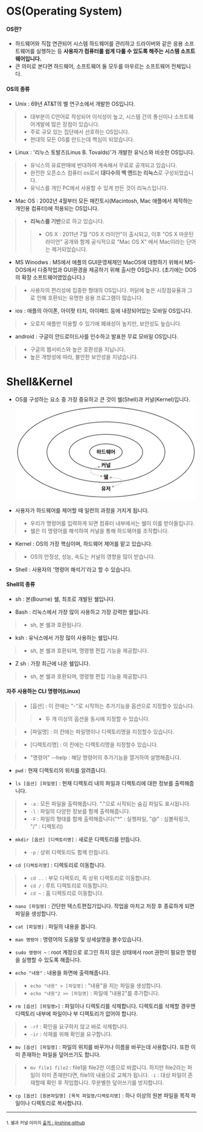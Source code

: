 # OS(Operating System)

#### OS란?

* 하드웨어와 직접 연관되어 시스템 하드웨어를 관리하고 드라이버와 같은 응용 소프트웨어를 실행하는 등 **사용자가 컴퓨터를 쉽게 다룰 수 있도록 해주는 시스템 소프트웨어입니다.**  
* 큰 의미로 본다면 하드웨어, 소프트웨어 둘 모두를 아우르는 소프트웨어 전체입니다.

#### OS의 종류

* Unix : 69년 AT&T의 벨 연구소에서 개발한 OS입니다. 
> * 대부분이 C언어로 작성되어 이식성이 높고, 시스템 간의 통신이나 소프트웨어개발에 많은 장점이 있습니다.
> * 주로 규모 있는 집단에서 선호하는 OS입니다.
> * 현대의 모든 OS를 만드는데 핵심이 되었습니다.

* Linux : '리누스 토발즈(Linus B. Tovalds)'가 개발한 유닉스와 비슷한 OS입니다.
> * 유닉스의 유료판매에 반대하여 계속해서 무료로 공개되고 있습니다.
> * 완전한 오픈소스 컴퓨터 os로서 **대다수의 백 엔드는 리눅스**로 구성되었습니다.
> * 유닉스를 개인 PC에서 사용할 수 있게 만든 것이 리눅스입니다.

* Mac OS : 2002년 4월부터 모든 매킨토시(Macintosh, Mac 애플에서 제작하는 개인용 컴퓨터)에 적용되는 OS입니다.
> * **리눅스를 기반**으로 하고 있습니다.
>> * OS X : 2011년 7월 "OS X 라이언"이 출시되고, 이후 "OS X 마운틴 라이언" 공개와 함께 공식적으로 "Mac OS X" 에서 Mac이라는 단어는 제거되었습니다.

* MS Winodws : MS에서 애플의 GUI운영체제인 MacOS에 대항하기 위해서 MS-DOS에서 다중작업과 GUI환경을 제공하기 위해 출시한 OS입니다. (초기에는 DOS의 확장 소프트웨어였었습니다.)
> * 사용자의 편리성에 집중한 형태의 OS입니다. 까닭에 높은 시장점유율과 그로 인해 호환되는 유명한 응용 프로그램이 많습니다.

* ios : 애플의 아이폰, 아이팟 터치, 아이패드 등에 내장되어있는 모바일 OS입니다.
> * 오로지 애플만 이용할 수 있기에 폐쇄성이 높지만, 보안성도 높습니다.

* android : 구글이 안드로이드사를 인수하고 발표한 무료 모바일 OS입니다.
> * 구글의 웹서비스와 높은 호환성을 지닙니다.
> * 높은 개방성에 따라, 불안한 보안성을 지녔습니다.


# Shell&Kernel
* OS를 구성하는 요소 중 가장 중요하고 큰 것이 쉘(Shell)과 커널(Kernel)입니다.
![](https://github.com/whdid502/DailyDeveloperDiary/blob/master/Image/os/Shell%26Kernel.png)

* 사용자가 하드웨어를 제어할 때 일련의 과정을 거치게 됩니다.
> * 우리가 명령어를 입력하게 되면 컴퓨터 내부에서는 쉘이 이를 받아들입니다.
> * 쉘은 이 명령어를 해석하여 커널을 통해 하드웨어를 조작합니다.

* Kernel : OS의 가장 핵심이며, 하드웨어 제어를 맡고 있습니다. 
> * OS의 안정성, 성능, 속도는 커널의 영향을 많이 받습니다.

* Shell : 사용자의 '명령어 해석기'라고 할 수 있습니다.

#### Shell의 종류

* sh : 본(Bourne) 쉘, 최초로 개발된 쉘입니다.  

* Bash : 리눅스에서 가장 많이 사용하고 가장 강력한 쉘입니다.
> * sh, 본 쉘과 호환됩니다.

* ksh : 유닉스에서 가장 많이 사용하는 쉘입니다.
> * sh, 본 쉘과 호환되며, 명령행 편집 기능을 제공합니다.

* Z sh : 가장 최근에 나온 쉘입니다.
> * sh, 본 쉘과 호환되며, 명령행 편집 기능을 제공합니다.

#### 자주 사용하는 CLI 명령어(Linux)

> * [옵션] : 이 란에는 "-"로 시작하는 추가기능을 옵션으로 지정할수 있습니다.
>> * 두 개 이상의 옵션을 동시에 지정할 수 있습니다.

> * [파일명] : 이 칸에는 파일명이나 디렉토리명을 지정할수 있습니다.

> * [디렉토리명] : 이 칸에는 디렉토리명을 지정할수 있습니다.

> * "명령어" --help : 해당 명령어의 추가기능을 열거하여 설명해줍니다.

* `pwd` : 현재 디렉토리의 위치를 알려줍니다. 

* `ls [옵션] [파일명]` : 현재 디렉토리 내의 파일과 디렉토리에 대한 정보를 출력해줍니다.
> * `-a` : 모든 파일을 출력해줍니다. "."으로 시작되는 숨김 파일도 표시됩니다.
> * `-l` : 파일의 다양한 정보를 함께 출력해줍니다.
> * `-F` : 파일의 형태를 함께 출력해줍니다("\*" : 실행파일, "@" : 심볼릭링크, "/" : 디렉토리)

* `mkdir [옵션] [디렉토리명]` : 새로운 디렉토리를 만듭니다. 
> * `-p` : 상위 디렉토리도 함께 만듭니다. 

* `cd [디렉토리명]` : 디렉토리로 이동합니다. 
> * `cd ..` : 부모 디렉토리, 즉 상위 디렉토리로 이동합니다. 
> * `cd /` : 루트 디렉토리로 이동합니다.
> * `cd ~` : 홈 디렉토리로 이동합니다.

* `nano [파일명]` : 간단한 텍스트편집기입니다. 작업을 마치고 저장 후 종료하게 되면 파일을 생성합니다.
  
* `cat [파일명]` : 파일의 내용을 봅니다.  

* `man 명령어` : 명령어의 도움말 및 상세설명을 볼수있습니다.  

* `sudo 명령어 ~` : root 계정으로 로그인 하지 않은 상태에서 root 권한이 필요한 명령을 실행할 수 있도록 해줍니다. 

* `echo "내용"` : 내용을 화면에 출력해줍니다.  
> * `echo "내용" > [파일명]` : "내용"을 지는 파일을 생성합니다.
> * `echo "내용"2 >> [파일명]` : 파일에 "내용2"를 추가합니다.

* `rm [옵션] [파일명>]` : 파일이나 디렉토리를 삭제합니다. 디렉토리를 삭제할 경우엔 디렉토리 내부에 파일이나 부 디렉토리가 없어야 합니다.  
> * `-rf` : 확인을 요구하지 않고 바로 삭제합니다.  
> * `-ir` : 삭제를 위해 확인을 요구합니다.

* `mv [옵션] [파일명]` : 파일의 위치를 바꾸거나 이름을 바꾸는데 사용합니다. 또한 이미 존재하는 파일을 덮어쓰기도 합니다.
> * `mv file1 file2` : file1을 file2란 이름으로 바꿉니다. 하지만 file2라는 파일이 이미 존재한다면, file1의 내용으로 교체가 됩니다.
> `-i` : 대상 파일이 존재할때 확인 후 작업합니다. 무분별한 덮어쓰기를 방지합니다.

* `cp [옵션] [원본파일명] [목적 파일명/디렉토리명]` : 하나 이상의 원본 파일을 목적 파일이나 디렉토리로 복사합니다.

---
<sub>1. 쉘과 커널 이미지 [출처 : jinshine.github](https://jinshine.github.io/2018/05/10/%EC%BB%B4%ED%93%A8%ED%84%B0%20%EA%B8%B0%EC%B4%88/%EC%BB%A4%EB%84%90(Kernel)%EA%B3%BC%20%EC%89%98(Shell)/)</sub>
